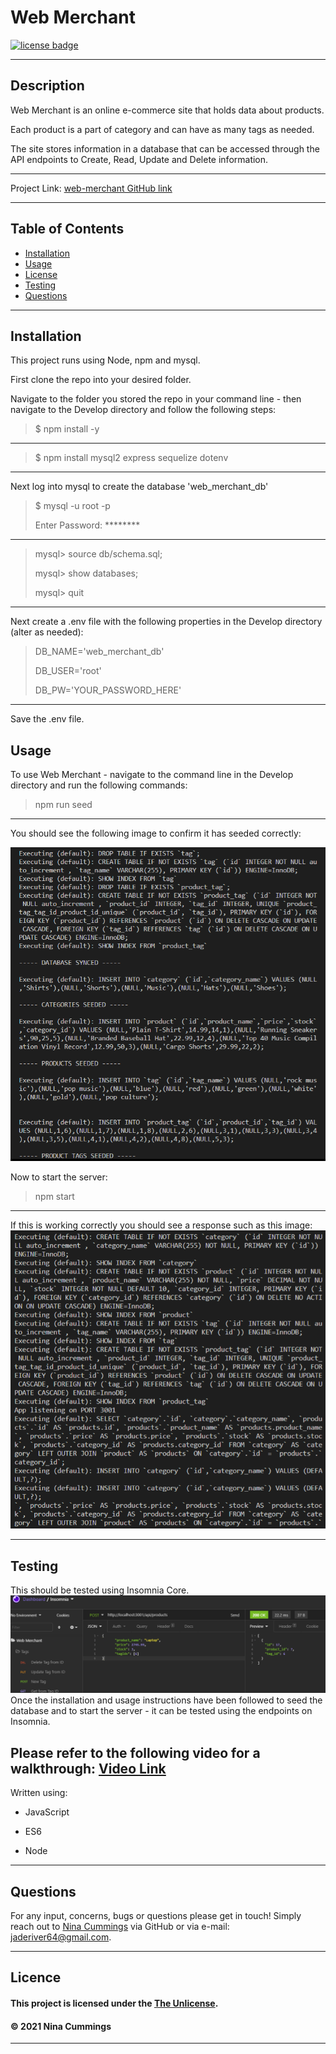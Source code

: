 
# Web Merchant
<a href='https://unlicense.org'><img src='https://img.shields.io/badge/license-The%20Unlicense-9cf' alt='license badge'></a>

---------------------------------------

## Description
Web Merchant is an online e-commerce site that holds data about products.  

Each product is a part of category and can have as many tags as needed.  

The site stores information in a database that can be accessed through the API endpoints to Create, Read, Update and Delete information.

---------------------------------------

Project Link: 
[web-merchant GitHub link](https://github.com/jaderiver62/web-merchant)

---------------------------------------


## Table of Contents
* [Installation](#installation)
* [Usage](#usage)
* [License](#license)
* [Testing](#testing)
* [Questions](#questions)


---------------------------------------

## Installation
This project runs using Node, npm and mysql.

First clone the repo into your desired folder.

Navigate to the folder you stored the repo in your command line - then navigate to the Develop directory and follow the following steps:

>
>$ npm install -y 
>

---------------------------------------

>
>$ npm install mysql2 express sequelize dotenv
>

---------------------------------------

Next log into mysql to create the database 'web_merchant_db'
>
>$ mysql -u root -p
>
>Enter Password: ********
>

---------------------------------------

>
> mysql> source db/schema.sql;
>
> mysql> show databases;
>
> mysql> quit
>

---------------------------------------

Next create a .env file with the following properties in the Develop directory (alter as needed):

>
> DB_NAME='web_merchant_db'
>
> DB_USER='root'
>
> DB_PW='YOUR_PASSWORD_HERE'
> 

---------------------------------------

Save the .env file.  

## Usage

To use Web Merchant - navigate to the command line in the Develop directory and run the following commands:

>
> npm run seed
>
---------------------------------------
You should see the following image to confirm it has seeded correctly:


![Successful Seed Image](./assets/images/WebMerchantSeed.png)

Now to start the server:

>
> npm start
>
---------------------------------------

If this is working correctly you should see a response such as this image:
![Successful Server Start](./assets/images/ServerResponse.png)

---------------------------------------

## Testing
This should be tested using Insomnia Core.
![Insomnia testing](./assets/images/InsomniaExample.png)
Once the installation and usage instructions have been followed to seed the database and to start the server - it can be tested using the endpoints on Insomnia.

Please refer to the following video for a walkthrough:
[Video Link](http://mylink.com)
---------------------------------------

Written using:

                    
* JavaScript
   
* ES6
   
* Node
   


---------------------------------------

## Questions

For any input, concerns, bugs or questions please get in touch!  Simply reach out to [Nina Cummings](https://github.com/jaderiver62) via GitHub or via e-mail: jaderiver64@gmail.com.

---------------------------------------

## Licence


#### This project is licensed under the [The Unlicense](https://unlicense.org).
#### &copy; 2021 Nina Cummings

---------------------------------------
    